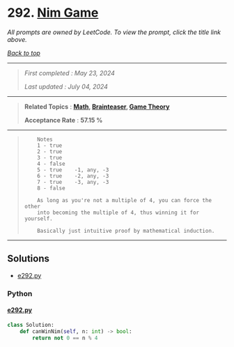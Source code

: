 # 292. [Nim Game](<https://leetcode.com/problems/nim-game>)

*All prompts are owned by LeetCode. To view the prompt, click the title link above.*

*[Back to top](<../README.md>)*

------

> *First completed : May 23, 2024*
>
> *Last updated : July 04, 2024*

------

> **Related Topics** : **[Math](<by_topic/Math.md>), [Brainteaser](<by_topic/Brainteaser.md>), [Game Theory](<by_topic/Game Theory.md>)**
>
> **Acceptance Rate** : **57.15 %**

------

> ``` 
>     Notes
>     1 - true
>     2 - true
>     3 - true
>     4 - false
>     5 - true    -1, any, -3
>     6 - true    -2, any, -3
>     7 - true    -3, any, -3 
>     8 - false 
> 
>     As long as you're not a multiple of 4, you can force the other
>     into becoming the multiple of 4, thus winning it for yourself.
> 
>     Basically just intuitive proof by mathematical induction.
> ```

------

## Solutions

- [e292.py](<../my-submissions/e292.py>)
### Python
#### [e292.py](<../my-submissions/e292.py>)
```Python
class Solution:
    def canWinNim(self, n: int) -> bool:
        return not 0 == n % 4
        
```

